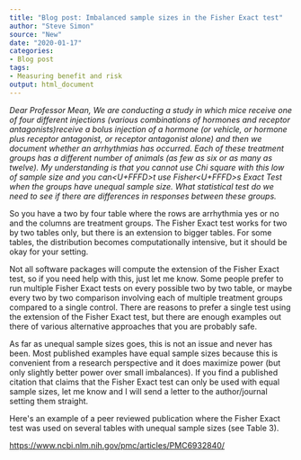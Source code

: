 ```yaml
---
title: "Blog post: Imbalanced sample sizes in the Fisher Exact test"
author: "Steve Simon"
source: "New"
date: "2020-01-17"
categories:
- Blog post
tags:
- Measuring benefit and risk
output: html_document
---
```


*Dear Professor Mean, We are conducting a study in which mice receive one of four different injections (various combinations of hormones and receptor antagonists)receive a bolus injection of a hormone (or vehicle, or hormone plus receptor antagonist, or receptor antagonist alone) and then we document whether an arrhythmias has occurred. Each of these treatment groups has a different number of animals (as few as six or as many as twelve). My understanding is that you cannot use Chi square with this low of sample size and you can<U+FFFD>t use Fisher<U+FFFD>s Exact Test when the groups have unequal sample size. What statistical test do we need to see if there are differences in responses between these groups.*

<!---More--->

So you have a two by four table where the rows are arrhythmia yes or no and the columns are treatment groups. The Fisher Exact test works for two by two tables only, but there is an extension to bigger tables. For some tables, the distribution becomes computationally intensive, but it should be okay for your setting.


Not all software packages will compute the extension of the Fisher Exact test, so if you need help with this, just let me know. Some people prefer to run multiple Fisher Exact tests on every possible two by two table, or maybe every two by two comparison involving each of multiple treatment groups compared to a single control. There are reasons to prefer a single test using the extension of the Fisher Exact test, but there are enough examples out there of various alternative approaches that you are probably safe.


As far as unequal sample sizes goes, this is not an issue and never has been. Most published examples have equal sample sizes because this is convenient from a research perspective and it does maximize power (but only slightly better power over small imbalances). If you find a published citation that claims that the Fisher Exact test can only be used with equal sample sizes, let me know and I will send a letter to the author/journal setting them straight.


Here's an example of a peer reviewed publication where the Fisher Exact test was used on several tables with unequal sample sizes (see Table 3).


https://www.ncbi.nlm.nih.gov/pmc/articles/PMC6932840/
